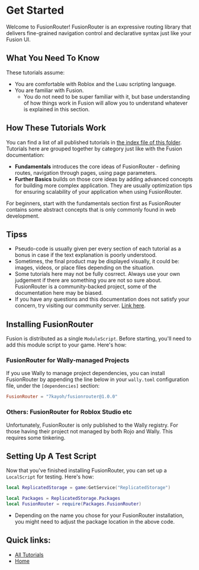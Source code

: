 # Get Started
Welcome to FusionRouter! FusionRouter is an expressive routing library that delivers fine-grained navigation control and declarative syntax just like your Fusion UI.

## What You Need To Know
These tutorials assume:
- You are comfortable with Roblox and the Luau scripting language.
- You are familiar with Fusion.
  - You do not need to be super familiar with it, but base understanding of how things work in Fusion will allow you to understand whatever is explained in this section.

## How These Tutorials Work
You can find a list of all published tutorials in [the index file of this folder](./README.md). Tutorials here are grouped together by category just like with the Fusion documentation:
- **Fundamentals** introduces the core ideas of FusionRouter - defining routes, navigation through pages, using page parameters.
- **Further Basics** builds on those core ideas by adding advanced concepts for building more complex application. They are usually optimization tips for ensuring scalability of your application when using FusionRouter.

For beginners, start with the fundamentals section first as FusionRouter contains some abstract concepts that is only commonly found in web development.

## Tipss
- Pseudo-code is usually given per every section of each tutorial as a bonus in case if the text explanation is poorly understood.
- Sometimes, the final product may be displayed visually, it could be: images, videos, or place files depending on the situation.
- Some tutorials here may not be fully cosrrect. Always use your own judgement if there are something you are not so sure about. FusionRouter is a community-backed project, some of the documentation here may be biased.
- If you have any questions and this documentation does not satisfy your concern, try visiting our community server. [Link here](https://discord.gg/JSHRQkrafN).

## Installing FusionRouter
Fusion is distributed as a single `ModuleScript`. Before starting, you'll need to add this module script to your game. Here's how:

### FusionRouter for Wally-managed Projects
If you use Wally to manage project dependencies, you can install FusionRouter by appending the line below in your `wally.toml` configuration file, under the `[dependencies]` section:
```toml
FusionRouter = "7kayoh/fusionrouter@1.0.0"
```

### Others: FusionRouter for Roblox Studio etc
Unfortunately, FusionRouter is only published to the Wally registry. For those having their project not managed by both Rojo and Wally. This requires some tinkering.

## Setting Up A Test Script
Now that you've finished installing FusionRouter, you can set up a `LocalScript` for testing. Here's how:
```lua
local ReplicatedStorage = game:GetService("ReplicatedStorage")

local Packages = ReplicatedStorage.Packages
local FusionRouter = require(Packages.FusionRouter)
```

* Depending on the name you chose for your FusionRouter installation, you might need to adjust the package location in the above code.

## Quick links:
- [All Tutorials](../README.md)
- [Home](../../README.md)